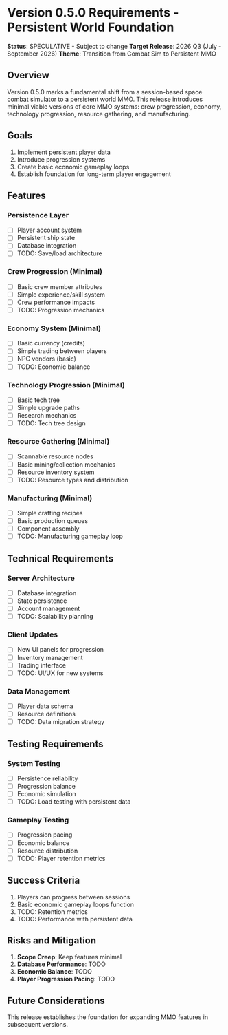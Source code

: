 # Version 0.5.0 Requirements - Persistent World Foundation

**Status**: SPECULATIVE - Subject to change
**Target Release**: 2026 Q3 (July - September 2026)
**Theme**: Transition from Combat Sim to Persistent MMO

## Overview

Version 0.5.0 marks a fundamental shift from a session-based space combat simulator to a persistent world MMO. This release introduces minimal viable versions of core MMO systems: crew progression, economy, technology progression, resource gathering, and manufacturing.

## Goals

1. Implement persistent player data
2. Introduce progression systems
3. Create basic economic gameplay loops
4. Establish foundation for long-term player engagement

## Features

### Persistence Layer
- [ ] Player account system
- [ ] Persistent ship state
- [ ] Database integration
- [ ] TODO: Save/load architecture

### Crew Progression (Minimal)
- [ ] Basic crew member attributes
- [ ] Simple experience/skill system
- [ ] Crew performance impacts
- [ ] TODO: Progression mechanics

### Economy System (Minimal)
- [ ] Basic currency (credits)
- [ ] Simple trading between players
- [ ] NPC vendors (basic)
- [ ] TODO: Economic balance

### Technology Progression (Minimal)
- [ ] Basic tech tree
- [ ] Simple upgrade paths
- [ ] Research mechanics
- [ ] TODO: Tech tree design

### Resource Gathering (Minimal)
- [ ] Scannable resource nodes
- [ ] Basic mining/collection mechanics
- [ ] Resource inventory system
- [ ] TODO: Resource types and distribution

### Manufacturing (Minimal)
- [ ] Simple crafting recipes
- [ ] Basic production queues
- [ ] Component assembly
- [ ] TODO: Manufacturing gameplay loop

## Technical Requirements

### Server Architecture
- [ ] Database integration
- [ ] State persistence
- [ ] Account management
- [ ] TODO: Scalability planning

### Client Updates
- [ ] New UI panels for progression
- [ ] Inventory management
- [ ] Trading interface
- [ ] TODO: UI/UX for new systems

### Data Management
- [ ] Player data schema
- [ ] Resource definitions
- [ ] TODO: Data migration strategy

## Testing Requirements

### System Testing
- [ ] Persistence reliability
- [ ] Progression balance
- [ ] Economic simulation
- [ ] TODO: Load testing with persistent data

### Gameplay Testing
- [ ] Progression pacing
- [ ] Economic balance
- [ ] Resource distribution
- [ ] TODO: Player retention metrics

## Success Criteria

1. Players can progress between sessions
2. Basic economic gameplay loops function
3. TODO: Retention metrics
4. TODO: Performance with persistent data

## Risks and Mitigation

1. **Scope Creep**: Keep features minimal
2. **Database Performance**: TODO
3. **Economic Balance**: TODO
4. **Player Progression Pacing**: TODO

## Future Considerations

This release establishes the foundation for expanding MMO features in subsequent versions.